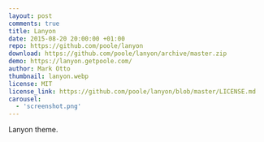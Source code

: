 ```yaml
---
layout: post
comments: true
title: Lanyon
date: 2015-08-20 20:00:00 +01:00
repo: https://github.com/poole/lanyon
download: https://github.com/poole/lanyon/archive/master.zip
demo: https://lanyon.getpoole.com/
author: Mark Otto
thumbnail: lanyon.webp
license: MIT
license_link: https://github.com/poole/lanyon/blob/master/LICENSE.md
carousel:
  - 'screenshot.png'
---
```


Lanyon theme.
